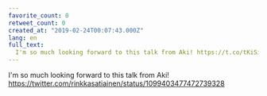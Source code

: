 ```yaml
---
favorite_count: 0
retweet_count: 0
created_at: "2019-02-24T00:07:43.000Z"
lang: en
full_text:
  I'm so much looking forward to this talk from Aki! https://t.co/tKiSiIj1kO
---
```


I'm so much looking forward to this talk from Aki!
<https://twitter.com/rinkkasatiainen/status/1099403477472739328>
